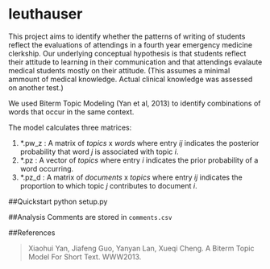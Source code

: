 # leuthauser

This project aims to identify whether the patterns of writing of students reflect the evaluations of attendings in a fourth year emergency medicine clerkship. Our underlying conceptual hypothesis is that students reflect their attitude to learning in their communication and that attendings evalaute medical students mostly on their attitude. (This assumes a minimal ammount of medical knowledge. Actual clinical knowledge was assessed on another test.)

We used Biterm Topic Modeling (Yan et al, 2013) to identify combinations of words that occur in the same context. 

The model calculates three matrices:

1.  *.pw_z : A matrix of _topics_ x _words_ where entry _ij_ indicates the posterior probability that word _j_ is associated with topic _i_. 
1. *.pz : A vector of _topics_ where entry _i_ indicates the prior probability of a word occurring.
1. *.pz_d : A matrix of _documents_ x _topics_ where entry _ij_ indicates the proportion to which topic _j_ contributes to document _i_. 



##Quickstart
     python setup.py
     

##Analysis
Comments are stored in `comments.csv`

##References
> Xiaohui Yan, Jiafeng Guo, Yanyan Lan, Xueqi Cheng. A Biterm Topic Model For Short Text. WWW2013.